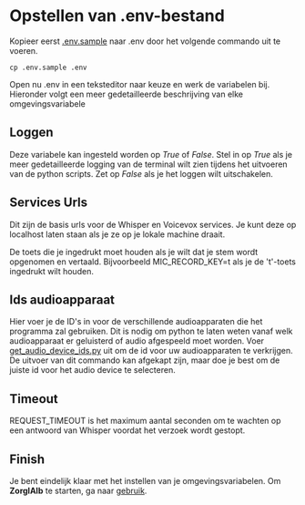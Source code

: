 # Opstellen van .env-bestand

Kopieer eerst [.env.sample](../.env.sample) naar .env door het volgende commando uit te voeren.

``cp .env.sample .env``

Open nu .env in een teksteditor naar keuze en werk de variabelen bij. Hieronder volgt een meer gedetailleerde beschrijving van elke omgevingsvariabele

## Loggen 

Deze variabele kan ingesteld worden op _True_ of _False_. Stel in op _True_ als je meer gedetailleerde logging van de terminal wilt zien tijdens het uitvoeren van de python scripts.
Zet op _False_ als je het loggen wilt uitschakelen.

## Services Urls 

Dit zijn de basis urls voor de Whisper en Voicevox services. Je kunt deze op localhost laten staan als je ze op je lokale machine draait.

De toets die je ingedrukt moet houden als je wilt dat je stem wordt opgenomen en vertaald. Bijvoorbeeld MIC_RECORD_KEY=t als je de 't'-toets ingedrukt wilt houden.

## Ids audioapparaat

Hier voer je de ID's in voor de verschillende audioapparaten die het programma zal gebruiken.
Dit is nodig om python te laten weten vanaf welk audioapparaat er geluisterd of audio afgespeeld moet worden.
Voer [get_audio_device_ids.py](../src/modules/get_audio_device_ids.py) uit om de id voor uw audioapparaten te verkrijgen.
De uitvoer van dit commando kan afgekapt zijn, maar doe je best om de juiste id voor het audio device te selecteren.

## Timeout

REQUEST_TIMEOUT is het maximum aantal seconden om te wachten op een antwoord van Whisper voordat het verzoek wordt gestopt.

## Finish

Je bent eindelijk klaar met het instellen van je omgevingsvariabelen. Om **ZorglAIb** te starten, ga naar [gebruik](../README.md#Gebruik).
